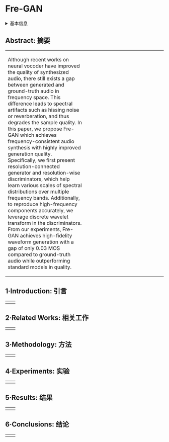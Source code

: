 # Fre-GAN

<details>
<summary>基本信息</summary>

- 标题: "Fre-GAN: Adversarial Frequency-Consistent Audio Synthesis"
- 作者:
  - 01 Ji-Hoon Kim,
  - 02 Sang-Hoon Lee,
  - 03 Ji-Hyun Lee,
  - 04 Seong-Whan Lee
- 链接:
  - [ArXiv](https://arxiv.org/abs/2106.02297)
  - [Publication](https://doi.org/10.21437/Interspeech.2021-845)
  - [Github]
  - [Demo](https://prml-lab-speech-team.github.io/demo/FreGAN/)
- 文件:
  - [ArXiv](_PDF/2106.02297v2__Fre-GAN__Adversarial_Frequency-Consistent_Audio_Synthesis.pdf)
  - [Publication](_PDF/2106.02297p0__Fre-GAN__InterSpeech2021.pdf)

</details>

## Abstract: 摘要

<table><tr><td width="50%">

Although recent works on neural vocoder have improved the quality of synthesized audio, there still exists a gap between generated and ground-truth audio in frequency space.
This difference leads to spectral artifacts such as hissing noise or reverberation, and thus degrades the sample quality.
In this paper, we propose Fre-GAN which achieves frequency-consistent audio synthesis with highly improved generation quality.
Specifically, we first present resolution-connected generator and resolution-wise discriminators, which help learn various scales of spectral distributions over multiple frequency bands.
Additionally, to reproduce high-frequency components accurately, we leverage discrete wavelet transform in the discriminators.
From our experiments, Fre-GAN achieves high-fidelity waveform generation with a gap of only 0.03 MOS compared to ground-truth audio while outperforming standard models in quality.

</td><td>

</td></tr></table>

## 1·Introduction: 引言

<table><tr><td width="50%">

</td><td>

</td></tr></table>

## 2·Related Works: 相关工作

<table><tr><td width="50%">

</td><td>

</td></tr></table>

## 3·Methodology: 方法

<table><tr><td width="50%">

</td><td>

</td></tr></table>

## 4·Experiments: 实验

<table><tr><td width="50%">

</td><td>

</td></tr></table>

## 5·Results: 结果

<table><tr><td width="50%">

</td><td>

</td></tr></table>

## 6·Conclusions: 结论

<table><tr><td width="50%">

</td><td>

</td></tr></table>

